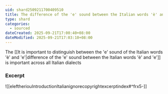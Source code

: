 ```yaml
---
uid: shard2509211700409510
title: The difference of the 'e' sound between the Italian words 'è' and 'e' is important across all Italian dialects
type: shard
categories:
  - sourced
dateCreated: 2025-09-21T17:00:40+08:00
dateModified: 2025-09-21T17:03:10+08:00
---
```

The [[It is important to distinguish between the 'e' sound of the Italian words 'è' and 'e'|difference of the 'e' sound between the Italian words 'è' and 'e']] is important across all Italian dialects

### Excerpt
![[eleftheriouIntroductionItalianignorecopyrightexcerptindex#^frx5-]]